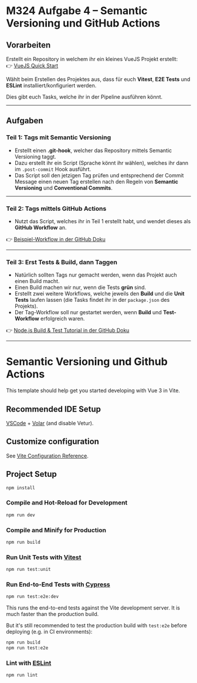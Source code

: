 # M324 Aufgabe 4 – Semantic Versioning und GitHub Actions

## Vorarbeiten

Erstellt ein Repository in welchem ihr ein kleines VueJS Projekt erstellt:  
👉 [VueJS Quick Start](https://vuejs.org/guide/quick-start)

Wählt beim Erstellen des Projektes aus, dass für euch **Vitest**, **E2E Tests** und **ESLint** installiert/konfiguriert werden.

Dies gibt euch Tasks, welche ihr in der Pipeline ausführen könnt.

---

## Aufgaben

### Teil 1: Tags mit Semantic Versioning

- Erstellt einen **.git-hook**, welcher das Repository mittels Semantic Versioning taggt.
- Dazu erstellt ihr ein Script (Sprache könnt ihr wählen), welches ihr dann im `.post-commit` Hook ausführt.
- Das Script soll den jetzigen Tag prüfen und entsprechend der Commit Message einen neuen Tag erstellen nach den Regeln von **Semantic Versioning** und **Conventional Commits**.

---

### Teil 2: Tags mittels GitHub Actions

- Nutzt das Script, welches ihr in Teil 1 erstellt habt, und wendet dieses als **GitHub Workflow** an.

👉 [Beispiel-Workflow in der GitHub Doku](https://docs.github.com/de/actions/tutorials/create-an-example-workflow)

---

### Teil 3: Erst Tests & Build, dann Taggen

- Natürlich sollten Tags nur gemacht werden, wenn das Projekt auch einen Build macht.
- Einen Build machen wir nur, wenn die Tests **grün** sind.
- Erstellt zwei weitere Workflows, welche jeweils den **Build** und die **Unit Tests** laufen lassen (die Tasks findet ihr in der `package.json` des Projekts).
- Der Tag-Workflow soll nur gestartet werden, wenn **Build** und **Test-Workflow** erfolgreich waren.

👉 [Node.js Build & Test Tutorial in der GitHub Doku](https://docs.github.com/de/actions/tutorials/build-and-test-code/nodejs)

---

# Semantic Versioning und Github Actions

This template should help get you started developing with Vue 3 in Vite.

## Recommended IDE Setup

[VSCode](https://code.visualstudio.com/) + [Volar](https://marketplace.visualstudio.com/items?itemName=Vue.volar) (and disable Vetur).

## Customize configuration

See [Vite Configuration Reference](https://vite.dev/config/).

## Project Setup

```sh
npm install
```

### Compile and Hot-Reload for Development

```sh
npm run dev
```

### Compile and Minify for Production

```sh
npm run build
```

### Run Unit Tests with [Vitest](https://vitest.dev/)

```sh
npm run test:unit
```

### Run End-to-End Tests with [Cypress](https://www.cypress.io/)

```sh
npm run test:e2e:dev
```

This runs the end-to-end tests against the Vite development server.
It is much faster than the production build.

But it's still recommended to test the production build with `test:e2e` before deploying (e.g. in CI environments):

```sh
npm run build
npm run test:e2e
```

### Lint with [ESLint](https://eslint.org/)

```sh
npm run lint
```
